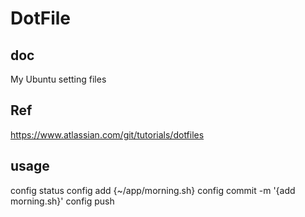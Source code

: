 # DotFile

## doc

My Ubuntu setting files

## Ref

https://www.atlassian.com/git/tutorials/dotfiles

## usage

config status
config add {~/app/morning.sh}
config commit -m '{add morning.sh}'
config push

